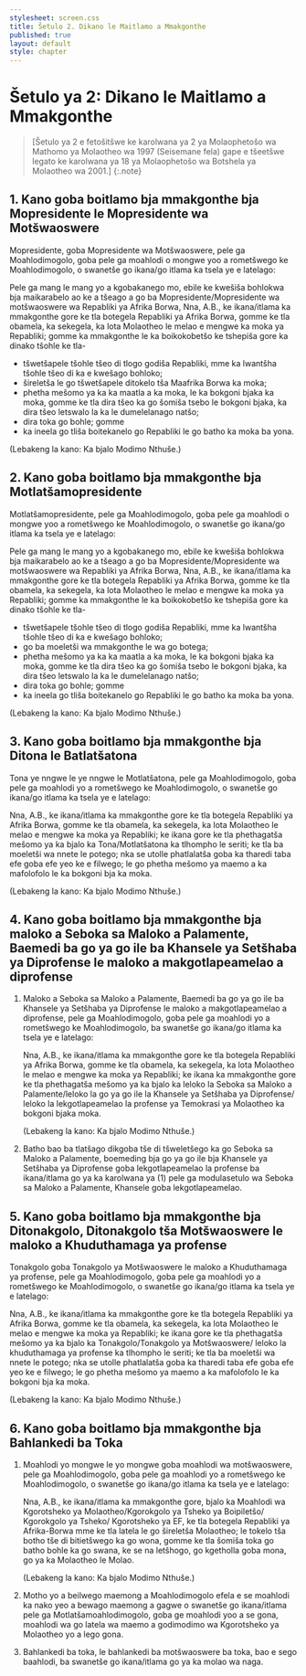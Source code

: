 ```yaml
---
stylesheet: screen.css
title: Šetulo 2. Dikano le Maitlamo a Mmakgonthe
published: true
layout: default
style: chapter
---
```


# Šetulo ya 2: Dikano le Maitlamo a Mmakgonthe

> [Šetulo ya 2 e fetošitšwe ke karolwana ya 2 ya Molaophetošo wa Mathomo ya Molaotheo wa 1997 (Seisemane fela) gape e tšeetšwe legato ke karolwana ya 18 ya Molaophetošo wa Botshela ya Molaotheo wa 2001.]
{:.note}

## 1. Kano goba boitlamo bja mmakgonthe bja Mopresidente le Mopresidente wa Motšwaoswere

Mopresidente, goba Mopresidente wa Motšwaoswere, pele ga Moahlodimogolo, goba pele ga moahlodi o mongwe yoo a rometšwego ke Moahlodimogolo, o swanetše go ikana/go itlama ka tsela ye e latelago:

Pele ga mang le mang yo a kgobakanego mo, ebile ke kwešiša bohlokwa bja maikarabelo ao ke a tšeago a go ba Mopresidente/Mopresidente wa motšwaoswere wa Repabliki ya Afrika Borwa, Nna, A.B., ke ikana/itlama ka mmakgonthe gore ke tla botegela Repabliki ya Afrika Borwa, gomme ke tla obamela, ka sekegela, ka lota Molaotheo le melao e mengwe ka moka ya Repabliki; gomme ka mmakgonthe le ka boikokobetšo ke tshepiša gore ka dinako tšohle ke tla-

*	tšwetšapele tšohle tšeo di tlogo godiša Repabliki, mme ka lwantšha tšohle tšeo di ka e kwešago bohloko;
*	šireletša le go tšwetšapele ditokelo tša Maafrika Borwa ka moka;
*	phetha mešomo ya ka ka maatla a ka moka, le ka bokgoni bjaka ka moka, gomme ke tla dira tšeo ka go šomiša tsebo le bokgoni bjaka, ka dira tšeo letswalo la ka le dumelelanago natšo;
*	dira toka go bohle; gomme
*	ka ineela go tliša boitekanelo go Repabliki le go batho ka moka ba yona.

(Lebakeng la kano: Ka bjalo Modimo Nthuše.)

## 2. Kano goba boitlamo bja mmakgonthe bja Motlatšamopresidente

Motlatšamopresidente, pele ga Moahlodimogolo, goba pele ga moahlodi o mongwe yoo a rometšwego ke Moahlodimogolo, o swanetše go ikana/go itlama ka tsela ye e latelago:

Pele ga mang le mang yo a kgobakanego mo, ebile ke kwešiša bohlokwa bja maikarabelo ao ke a tšeago a go ba Mopresidente/Mopresidente wa motšwaoswere wa Repabliki ya Afrika Borwa, Nna, A.B., ke ikana/itlama ka mmakgonthe gore ke tla botegela Repabliki ya Afrika Borwa, gomme ke tla obamela, ka sekegela, ka lota Molaotheo le melao e mengwe ka moka ya Repabliki; gomme ka mmakgonthe le ka boikokobetšo ke tshepiša gore ka dinako tšohle ke tla-

*	tšwetšapele tšohle tšeo di tlogo godiša Repabliki, mme ka lwantšha tšohle tšeo di ka e kwešago bohloko;
*	go ba moeletši wa mmakgonthe le wa go botega;
*	phetha mešomo ya ka ka maatla a ka moka, le ka bokgoni bjaka ka moka, gomme ke tla dira tšeo ka go šomiša tsebo le bokgoni bjaka, ka dira tšeo letswalo la ka le dumelelanago natšo;
*	dira toka go bohle; gomme
*	ka ineela go tliša boitekanelo go Repabliki le go batho ka moka ba yona. 

(Lebakeng la kano: Ka bjalo Modimo Nthuše.)

## 3. Kano goba boitlamo bja mmakgonthe bja Ditona le Batlatšatona

Tona ye nngwe le ye nngwe le Motlatšatona, pele ga Moahlodimogolo, goba pele ga moahlodi yo a rometšwego ke Moahlodimogolo, o swanetše go ikana/go itlama ka tsela ye e latelago:

Nna, A.B., ke ikana/itlama ka mmakgonthe gore ke tla botegela Repabliki ya Afrika Borwa, gomme ke tla obamela, ka sekegela, ka lota Molaotheo le melao e mengwe ka moka ya Repabliki; ke ikana gore ke tla phethagatša mešomo ya ka bjalo ka Tona/Motlatšatona ka tlhompho le seriti; ke tla ba moeletši wa nnete le potego; nka se utolle phatlalatša goba ka tharedi taba efe goba efe yeo ke e filwego; le go phetha mešomo ya maemo a ka mafolofolo le ka bokgoni bja ka moka.

(Lebakeng la kano: Ka bjalo Modimo Nthuše.)

## 4. Kano goba boitlamo bja mmakgonthe bja maloko a Seboka sa Maloko a Palamente, Baemedi ba go ya go ile ba Khansele ya Setšhaba ya Diprofense le maloko a makgotlapeamelao a diprofense

1.	Maloko a Seboka sa Maloko a Palamente, Baemedi ba go ya go ile ba Khansele ya Setšhaba ya Diprofense le maloko a makgotlapeamelao a diprofense, pele ga
Moahlodimogolo, goba pele ga moahlodi yo a rometšwego ke Moahlodimogolo, ba swanetše go ikana/go itlama ka tsela ye e latelago:

	Nna, A.B., ke ikana/itlama ka mmakgonthe gore ke tla botegela Repabliki ya Afrika Borwa, gomme ke tla obamela, ka sekegela, ka lota Molaotheo le melao e mengwe ka moka ya Repabliki; ke ikana ka mmakgonthe gore ke tla phethagatša mešomo ya ka bjalo ka leloko la Seboka sa Maloko a Palamente/leloko la go ya go ile la Khansele ya Setšhaba ya Diprofense/ leloko la lekgotlapeamelao la profense ya Temokrasi ya Molaotheo ka bokgoni bjaka moka.

	(Lebakeng la kano: Ka bjalo Modimo Nthuše.)

2.	Batho bao ba tlatšago dikgoba tše di tšweletšego ka go Seboka sa Maloko a Palamente, boemeding bja go ya go ile bja Khansele ya Setšhaba ya Diprofense goba lekgotlapeamelao la profense ba ikana/itlama go ya ka karolwana ya (1) pele ga modulasetulo wa Seboka sa Maloko a Palamente, Khansele goba lekgotlapeamelao.

## 5. Kano goba boitlamo bja mmakgonthe bja Ditonakgolo, Ditonakgolo tša Motšwaoswere le maloko a Khuduthamaga ya profense

Tonakgolo goba Tonakgolo ya Motšwaoswere le maloko a Khuduthamaga ya profense, pele ga Moahlodimogolo, goba pele ga moahlodi yo a rometšwego ke Moahlodimogolo, o swanetše go ikana/go itlama ka tsela ye e latelago:

Nna, A.B., ke ikana/itlama ka mmakgonthe gore ke tla botegela Repabliki ya Afrika Borwa, gomme ke tla obamela, ka sekegela, ka lota Molaotheo le melao e mengwe ka moka ya Repabliki; ke ikana gore ke tla phethagatša mešomo ya ka bjalo ka Tonakgolo/Tonakgolo ya Motšwaoswere/ leloko la khuduthamaga ya profense ka tlhompho le seriti; ke tla ba moeletši wa nnete le potego; nka se utolle phatlalatša goba ka tharedi taba efe goba efe yeo ke e filwego; le go phetha mešomo ya maemo a ka mafolofolo le ka bokgoni bja ka moka.

(Lebakeng la kano: Ka bjalo Modimo Nthuše.)

## 6. Kano goba boitlamo bja mmakgonthe bja Bahlankedi ba Toka

1.	Moahlodi yo mongwe le yo mongwe goba moahlodi wa motšwaoswere, pele ga Moahlodimogolo, goba pele ga moahlodi yo a rometšwego ke Moahlodimogolo, o swanetše go ikana/go itlama ka tsela ye e latelago:

	Nna, A.B., ke ikana/itlama ka mmakgonthe gore, bjalo ka Moahlodi wa Kgorotsheko ya Molaotheo/Kgorokgolo ya Tsheko ya Boipiletšo/ Kgorokgolo ya Tsheko/ Kgorotsheko ya EF, ke tla botegela Repabliki ya Afrika-Borwa mme ke tla latela le go šireletša Molaotheo; le tokelo tša botho tše di bitietšwego ka go wona, gomme ke tla šomiša toka go batho bohle ka go swana, ke se na letšhogo, go kgetholla goba mona, go ya ka Molaotheo le Molao.

	(Lebakeng la kano: Ka bjalo Modimo Nthuše.)

1.	Motho yo a beilwego maemong a Moahlodimogolo efela e se moahlodi ka nako yeo a bewago maemong a gagwe o swanetše go ikana/itlama pele ga Motlatšamoahlodimogolo, goba ge moahlodi yoo a se gona, moahlodi wa go latela wa maemo a godimodimo wa Kgorotsheko ya Molaotheo yo a lego gona.
1.	Bahlankedi ba toka, le bahlankedi ba motšwaoswere ba toka, bao e sego baahlodi, ba swanetše go ikana/itlama go ya ka molao wa naga.
